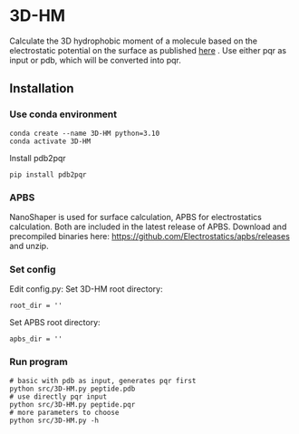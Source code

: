 # 3D-HM
Calculate the 3D hydrophobic moment of a molecule 
based on the electrostatic potential on the surface as published 
[here](https://www.ncbi.nlm.nih.gov/pmc/articles/PMC4052240/) .
Use either pqr as input or pdb, which will be converted 
into pqr.

## Installation
### Use conda environment
```
conda create --name 3D-HM python=3.10
conda activate 3D-HM
```
Install pdb2pqr
```
pip install pdb2pqr
```


### APBS
NanoShaper is used for surface calculation, APBS for
electrostatics calculation. Both are included in the latest 
release of APBS. Download and precompiled binaries here:
https://github.com/Electrostatics/apbs/releases and unzip.

### Set config
Edit config.py:
Set 3D-HM root directory:
```
root_dir = ''
```

Set APBS root directory:
```
apbs_dir = ''
```

### Run program 
```
# basic with pdb as input, generates pqr first
python src/3D-HM.py peptide.pdb
# use directly pqr input
python src/3D-HM.py peptide.pqr
# more parameters to choose
python src/3D-HM.py -h
```








